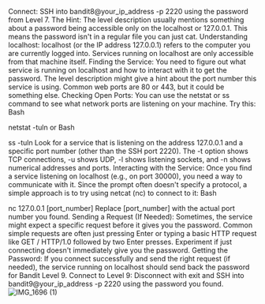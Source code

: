 Connect: SSH into bandit8@your_ip_address -p 2220 using the password from Level 7.
The Hint: The level description usually mentions something about a password being accessible only on the localhost or 127.0.0.1. This means the password isn't in a regular file you can just cat.
Understanding localhost: localhost (or the IP address 127.0.0.1) refers to the computer you are currently logged into. Services running on localhost are only accessible from that machine itself.
Finding the Service: You need to figure out what service is running on localhost and how to interact with it to get the password. The level description might give a hint about the port number this service is using. Common web ports are 80 or 443, but it could be something else.
Checking Open Ports: You can use the netstat or ss command to see what network ports are listening on your machine. Try this:
Bash

netstat -tuln
or
Bash

ss -tuln
Look for a service that is listening on the address 127.0.0.1 and a specific port number (other than the SSH port 2220). The -t option shows TCP connections, -u shows UDP, -l shows listening sockets, and -n shows numerical addresses and ports.
Interacting with the Service: Once you find a service listening on localhost (e.g., on port 30000), you need a way to communicate with it. Since the prompt often doesn't specify a protocol, a simple approach is to try using netcat (nc) to connect to it:
Bash

nc 127.0.0.1 [port_number]
Replace [port_number] with the actual port number you found.
Sending a Request (If Needed): Sometimes, the service might expect a specific request before it gives you the password. Common simple requests are often just pressing Enter or typing a basic HTTP request like GET / HTTP/1.0 followed by two Enter presses. Experiment if just connecting doesn't immediately give you the password.
Getting the Password: If you connect successfully and send the right request (if needed), the service running on localhost should send back the password for Bandit Level 9.
Connect to Level 9: Disconnect with exit and SSH into bandit9@your_ip_address -p 2220 using the password you found.
![IMG_1696 (1)](https://github.com/user-attachments/assets/fea5aa01-9059-4e45-bb7d-7b6395d028b3)

